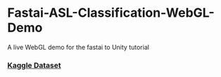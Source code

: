 # Fastai-ASL-Classification-WebGL-Demo
 A live WebGL demo for the fastai to Unity tutorial



### [Kaggle Dataset](https://www.kaggle.com/datasets/belalelwikel/asl-and-some-words)

